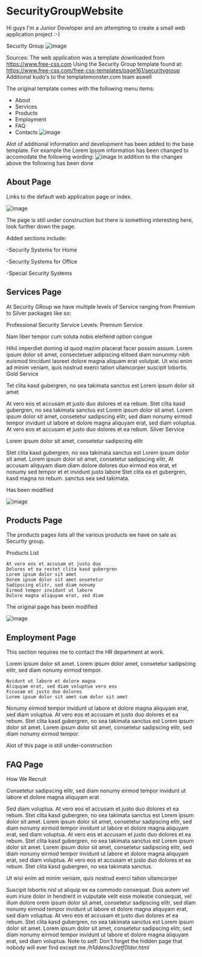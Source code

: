 # SecurityGroupWebsite

Hi guys I'm a Junior Developer and am attempting to create a small web application project :-)

Security Group 
![image](https://user-images.githubusercontent.com/62250827/198988893-2ecb643c-9692-44d1-b384-42fa022a5f76.png)

Sources:
The web application was a template downloaded from https://www.free-css.com
Using the Security Group template found at: https://www.free-css.com/free-css-templates/page161/securitygroup
Additional kudo's to the templatemonster.com team aswell

The original template comes with the following menu items:
- About
- Services
- Products
- Employment
- FAQ
- Contacts
![image](https://user-images.githubusercontent.com/62250827/198989458-cfa16539-74c4-4c38-8f2a-b0b538b056f3.png)

Alot of additional information and development has been added to the base template. For example the Lorem Ipsom information has been changed to accomodate the following wording:
![image](https://user-images.githubusercontent.com/62250827/198989737-d330939f-f1b6-4857-9e87-714184b93fa4.png)
In addition to the changes above the following has been done
<h2>About Page</h2>
Links to the default web application page or index.

![image](https://user-images.githubusercontent.com/62250827/201071612-a33dfc6e-ddd3-4693-a21a-af3db6db4a33.png)

The page is still under construction but there is something interesting here, look further down the page.

Added sections include:

-Security Systems for Home

-Security Systems for Office

-Special Security Systems


<h2>Services Page</h2>

At Security GRoup we have multiple levels of Service ranging from Premium to Silver packages like so:

Professional Security Service Levels:
Premium Service

Nam liber tempor cum soluta nobis eleifend option congue

Hihil imperdiet doming id quod mazim placerat facer possim assum. Lorem ipsum dolor sit amet, consectetuer adipiscing elitsed diam nonummy nibh euismod tincidunt laoreet dolore magna aliquam erat volutpat. Ut wisi enim ad minim veniam, quis nostrud exerci tation ullamcorper suscipit lobortis
Gold Service

Tet clita kasd gubergren, no sea takimata sanctus est Lorem ipsum dolor sit amet

At vero eos et accusam et justo duo dolores et ea rebum. Stet clita kasd gubergren, no sea takimata sanctus est Lorem ipsum dolor sit amet. Lorem ipsum dolor sit amet, consetetur sadipscing elitr, sed diam nonumy eirmod tempor invidunt ut labore et dolore magna aliquyam erat, sed diam voluptua. At vero eos et accusam et justo duo dolores et ea rebum.
Silver Service

Lorem ipsum dolor sit amet, consetetur sadipscing elitr

Stet clita kasd gubergren, no sea takimata sanctus est Lorem ipsum dolor sit amet. Lorem ipsum dolor sit amet, consetetur sadipscing elitr, At accusam aliquyam diam diam dolore dolores duo eirmod eos erat, et nonumy sed tempor et et invidunt justo labore Stet clita ea et gubergren, kasd magna no rebum. sanctus sea sed takimata.

Has been modified

![image](https://user-images.githubusercontent.com/62250827/201072457-26e6c6f1-ecfe-4af6-acea-572792f75128.png)


<h2>Products Page</h2>

The products pages lists all the various products we have on sale as Security group.

Products List

    At vero eos et accusam et justo duo
    Dolores et ea restet clita kasd gubergren
    Lorem ipsum dolor sit amet
    Dorem ipsum dolor sit amet onsetetur
    Sadipscing elitr, sed diam nonumy
    Eirmod tempor invidunt ut labore
    Dolore magna aliquyam erat, sed diam
 The original page has been modified
 
 ![image](https://user-images.githubusercontent.com/62250827/201073051-49e958bc-3f69-4b06-86d2-2e62f7b5e5de.png)

<h2>Employment Page</h2>
This section requires me to contact the HR department at work.

Lorem ipsum dolor sit amet. Lorem ipsum dolor amet, consetetur sadipscing elitr, sed diam nonumy eirmod tempor.

    Nvidunt ut labore et dolore magna
    Aliquyam erat, sed diam voluptua vero eos
    Fccusam et justo duo dolores
    Lorem ipsum dolor sit amet sum dolor sit amet

Nonumy eirmod tempor invidunt ut labore et dolore magna aliquyam erat, sed diam voluptua. At vero eos et accusam et justo duo dolores et ea rebum. Stet clita kasd gubergren, no sea takimata sanctus est Lorem ipsum dolor sit amet. Lorem ipsum dolor sit amet, consetetur sadipscing elitr, sed diam nonumy eirmod tempor.

Alot of this page is still under-construction

<h2>FAQ Page</h2>
How We Recruit

Consetetur sadipscing elitr, sed diam nonumy eirmod tempor invidunt ut labore et dolore magna aliquyam erat

Sed diam voluptua. At vero eos et accusam et justo duo dolores et ea rebum. Stet clita kasd gubergren, no sea takimata sanctus est Lorem ipsum dolor sit amet. Lorem ipsum dolor sit amet, consetetur sadipscing elitr, sed diam nonumy eirmod tempor invidunt ut labore et dolore magna aliquyam erat, sed diam voluptua. At vero eos et accusam et justo duo dolores et ea rebum. Stet clita kasd gubergren, no sea takimata sanctus est Lorem ipsum dolor sit amet. Lorem ipsum dolor sit amet, consetetur sadipscing elitr, sed diam nonumy eirmod tempor invidunt ut labore et dolore magna aliquyam erat, sed diam voluptua. At vero eos et accusam et justo duo dolores et ea rebum. Stet clita kasd gubergren, no sea takimata sanctus.

Ut wisi enim ad minim veniam, quis nostrud exerci tation ullamcorper

Suscipit lobortis nisl ut aliquip ex ea commodo consequat. Duis autem vel eum iriure dolor in hendrerit in vulputate velit esse molestie consequat, vel illum dolore orem ipsum dolor sit amet, consetetur sadipscing elitr, sed diam nonumy eirmod tempor invidunt ut labore et dolore magna aliquyam erat, sed diam voluptua. At vero eos et accusam et justo duo dolores et ea rebum. Stet clita kasd gubergren, no sea takimata sanctus est Lorem ipsum dolor sit amet. Lorem ipsum dolor sit amet, consetetur sadipscing elitr, sed diam nonumy eirmod tempor invidunt ut labore et dolore magna aliquyam erat, sed diam voluptua. Note to self: Don't forget the hidden page that nobody will ever find except me <i>/h1ddens3cretf0lder.html</i>
